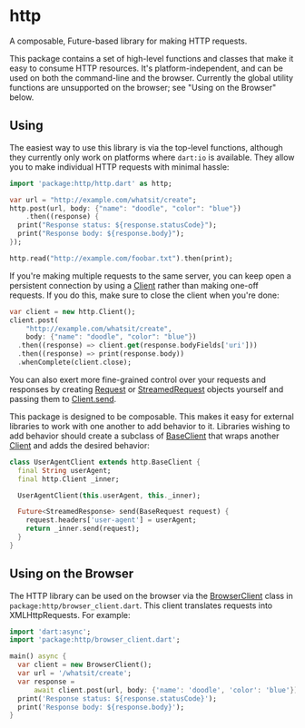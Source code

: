 # http

A composable, Future-based library for making HTTP requests.

This package contains a set of high-level functions and classes that make it
easy to consume HTTP resources. It's platform-independent, and can be used on
both the command-line and the browser. Currently the global utility functions
are unsupported on the browser; see "Using on the Browser" below.

## Using

The easiest way to use this library is via the top-level functions, although
they currently only work on platforms where `dart:io` is available. They allow
you to make individual HTTP requests with minimal hassle:

```dart
import 'package:http/http.dart' as http;

var url = "http://example.com/whatsit/create";
http.post(url, body: {"name": "doodle", "color": "blue"})
    .then((response) {
  print("Response status: ${response.statusCode}");
  print("Response body: ${response.body}");
});

http.read("http://example.com/foobar.txt").then(print);
```

If you're making multiple requests to the same server, you can keep open a
persistent connection by using a [Client][] rather than making one-off requests.
If you do this, make sure to close the client when you're done:

```dart
var client = new http.Client();
client.post(
    "http://example.com/whatsit/create",
    body: {"name": "doodle", "color": "blue"})
  .then((response) => client.get(response.bodyFields['uri']))
  .then((response) => print(response.body))
  .whenComplete(client.close);
```

You can also exert more fine-grained control over your requests and responses by
creating [Request][] or [StreamedRequest][] objects yourself and passing them to
[Client.send][].

[Request]: https://www.dartdocs.org/documentation/http/latest/http/Request-class.html
[StreamedRequest]: https://www.dartdocs.org/documentation/http/latest/http/StreamedRequest-class.html
[Client.send]: https://www.dartdocs.org/documentation/http/latest/http/Client/send.html

This package is designed to be composable. This makes it easy for external
libraries to work with one another to add behavior to it. Libraries wishing to
add behavior should create a subclass of [BaseClient][] that wraps another
[Client][] and adds the desired behavior:

[BaseClient]: https://www.dartdocs.org/documentation/http/latest/http/BaseClient-class.html
[Client]: https://www.dartdocs.org/documentation/http/latest/http/Client-class.html

```dart
class UserAgentClient extends http.BaseClient {
  final String userAgent;
  final http.Client _inner;

  UserAgentClient(this.userAgent, this._inner);

  Future<StreamedResponse> send(BaseRequest request) {
    request.headers['user-agent'] = userAgent;
    return _inner.send(request);
  }
}
```

## Using on the Browser

The HTTP library can be used on the browser via the [BrowserClient][] class in
`package:http/browser_client.dart`. This client translates requests into
XMLHttpRequests. For example:

[BrowserClient]: https://www.dartdocs.org/documentation/http/latest/http.browser_client/BrowserClient-class.html

```dart
import 'dart:async';
import 'package:http/browser_client.dart';

main() async {
  var client = new BrowserClient();
  var url = '/whatsit/create';
  var response =
      await client.post(url, body: {'name': 'doodle', 'color': 'blue'});
  print('Response status: ${response.statusCode}');
  print('Response body: ${response.body}');
}
```
